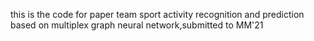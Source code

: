 this is the code for paper team sport activity recognition and prediction based on multiplex graph neural network,submitted to MM'21
